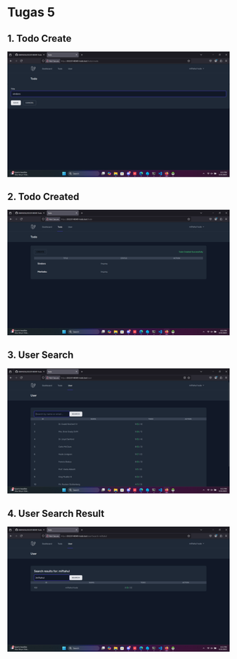 # Tugas 5

## 1. Todo Create

![alt text](screenshot/tugas5/Screenshot%20(222).png)

## 2. Todo Created

![alt text](screenshot/tugas5/Screenshot%20(223).png)

## 3. User Search

![alt text](screenshot/tugas5/Screenshot%20(224).png)

## 4. User Search Result

![alt text](screenshot/tugas5/Screenshot%20(225).png)